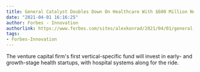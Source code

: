```yaml
---
title: General Catalyst Doubles Down On Healthcare With $600 Million New Fund
date: "2021-04-01 16:16:25"
author: Forbes - Innovation
authorlink: https://www.forbes.com/sites/alexkonrad/2021/04/01/general-catalyst-doubles-down-on-healthcare-with-600-million-fund/
tags:
- Forbes-Innovation
---
```

The venture capital firm's first vertical-specific fund will invest in early- and growth-stage health startups, with hospital systems along for the ride.